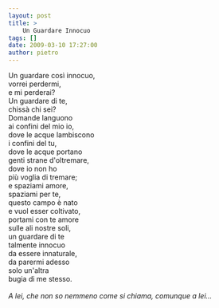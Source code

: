 ```yaml
---
layout: post
title: >
    Un Guardare Innocuo
tags: []
date: 2009-03-10 17:27:00
author: pietro
---
```

Un guardare così innocuo,<br/>vorrei perdermi,<br/>e mi perderai?<br/>Un guardare di te,<br/>chissà chi sei?<br/>Domande languono<br/>ai confini del mio io,<br/>dove le acque lambiscono<br/>i confini del tu,<br/>dove le acque portano<br/>genti strane d'oltremare,<br/>dove io non ho<br/>più voglia di tremare;<br/>e spaziami amore,<br/>spaziami per te,<br/>questo campo è nato<br/>e vuol esser coltivato,<br/>portami con te amore<br/>sulle ali nostre soli,<br/>un guardare di te<br/>talmente innocuo<br/>da essere innaturale,<br/>da parermi adesso<br/>solo un'altra<br/>bugia di me stesso.<br/><br/><span style="font-style: italic">A lei, che non so nemmeno come si chiama, comunque a lei...</span>
